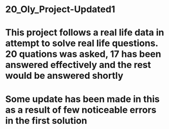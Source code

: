 # 20_Oly_Project-Updated1
# This project follows a real life data in attempt to solve real life questions. 20 quations was asked, 17 has been answered effectively and the rest would be answered shortly
# Some update has been made in this as a result of few noticeable errors in the first solution
